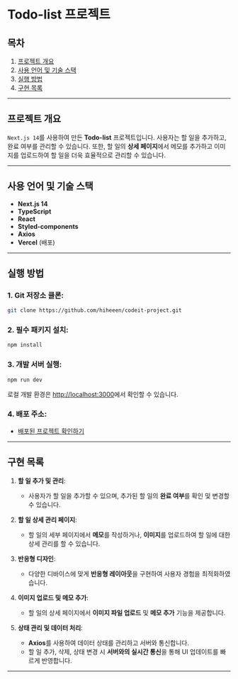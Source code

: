 # Todo-list 프로젝트

## 목차

1. [프로젝트 개요](#프로젝트-개요)
2. [사용 언어 및 기술 스택](#사용-언어-및-기술-스택)
3. [실행 방법](#실행-방법)
4. [구현 목록](#구현-목록)

---

## 프로젝트 개요

`Next.js 14`를 사용하여 만든 **Todo-list** 프로젝트입니다. 사용자는 할 일을 추가하고, 완료 여부를 관리할 수 있습니다. 또한, 할 일의 **상세 페이지**에서 메모를 추가하고 이미지를 업로드하여 할 일을 더욱 효율적으로 관리할 수 있습니다.

---

## 사용 언어 및 기술 스택

- **Next.js 14**
- **TypeScript**
- **React**
- **Styled-components**
- **Axios**
- **Vercel** (배포)

---

## 실행 방법

### 1. Git 저장소 클론:

```bash
git clone https://github.com/hiheeen/codeit-project.git
```

### 2. 필수 패키지 설치:

```bash
npm install
```

### 3. 개발 서버 실행:

```bash
npm run dev
```

로컬 개발 환경은 [http://localhost:3000](http://localhost:3000)에서 확인할 수 있습니다.

### 4. 배포 주소:

- [배포된 프로젝트 확인하기](https://codeit-project-886h.vercel.app/)

---

## 구현 목록

1. **할 일 추가 및 관리**:

   - 사용자가 할 일을 추가할 수 있으며, 추가된 할 일의 **완료 여부**를 확인 및 변경할 수 있습니다.

2. **할 일 상세 관리 페이지**:

   - 할 일의 세부 페이지에서 **메모**를 작성하거나, **이미지**를 업로드하여 할 일에 대한 상세 관리를 할 수 있습니다.

3. **반응형 디자인**:

   - 다양한 디바이스에 맞게 **반응형 레이아웃**을 구현하여 사용자 경험을 최적화하였습니다.

4. **이미지 업로드 및 메모 추가**:

   - 할 일의 상세 페이지에서 **이미지 파일 업로드** 및 **메모 추가** 기능을 제공합니다.

5. **상태 관리 및 데이터 처리**:
   - **Axios**를 사용하여 데이터 상태를 관리하고 서버와 통신합니다.
   - 할 일 추가, 삭제, 상태 변경 시 **서버와의 실시간 통신**을 통해 UI 업데이트를 빠르게 반영합니다.

---
